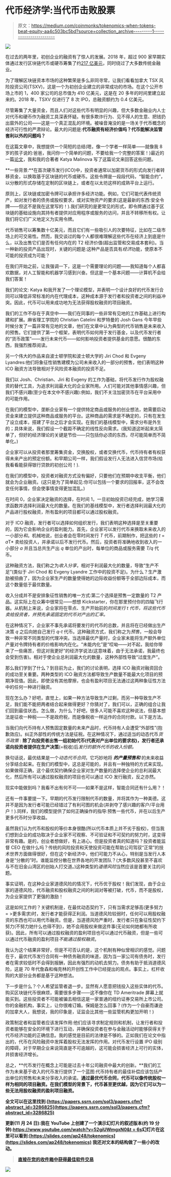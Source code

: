 # 代币经济学:当代币击败股票

> 原文：<https://medium.com/coinmonks/tokenomics-when-tokens-beat-equity-aa4c503bc5bd?source=collection_archive---------1----------------------->

![](img/8fe5b62835d03ae639d20aae7c3f735a.png)

在过去的两年里，初创企业的融资有了惊人的发展。2018 年，超过 900 家早期实体通过发行区块链代币或硬币筹集了约[217 亿美元](https://www.coinschedule.com/stats.html)，同时绕过了大多数传统金融业。

为了理解区块链资本市场的这种繁荣是多么非同寻常，让我们看看加拿大 TSX 风险投资公司(TSXV)，这是一个为初创企业建立的非常成功的市场。在这个公开市场上市的 1，400 家公司的总市值为 410 亿美元，这是在 20 多年的时间里建立起来的。2018 年，TSXV 仅进行了 8 次 IPO，总融资额约为 0.4 亿美元。

尽管筹集了大量资金，而且人们对这些代币有明显的兴趣，但大多数金融业内人士对代币和硬币作为融资工具深表怀疑。有很多欺诈行为、见不得人的生意、把钱扔出窗外的公司——这是一个真正混乱的环境。被噪音淹没的是一场关于代币概念的经济可行性的严肃辩论。最大的问题是:**代币融资有经济价值吗？代币能解决监管套利以外的问题吗？**

在这篇文章中，我想提供一个简短的总结(嗯，像一个学者一样简单——就像我 8 岁的孩子说的:爸爸，我问你一个简单的问题，不要给我一个完整的答案！)最近的一篇[论文](https://papers.ssrn.com/sol3/papers.cfm?abstract_id=3286825)，我和我的合著者 Katya Malinova 写了这篇论文来回答这些问题。

**一些背景:**在首次硬币发行(ICO)中，投资者通常以加密货币的形式向发行者转移资金，以换取基于区块链的代币或硬币。这些令牌是一段段代码，“智能合约”，以分散的形式存储在定制的区块链上，或者在以太坊这样的成熟平台上运行。

原则上，区块链或加密令牌可以承担许多经济功能。例如，它们可能代表传统资产，如对发行者的债务或股权要求，或对实物资产的要求(这是最新的东西:安全令牌——但这不是我在这里写的！).我们研究的是更常见的形式，即令牌通过基于区块链的基础设施向其持有者提供对应用程序或服务的访问，并且不转移所有权。让我们将它们广义地定义为实用令牌。

代币销售可以筹集数十亿美元，而且它们有一些吸引人的次要特征，比如在二级市场上的可交易性。然而，我交谈过的每个人都很难理解这些代币在经济上到底是什么，以及出售它们是否有任何内在的 T2 经济价值(超出监管和交易成本套利)。当一种新的投资产品出现时，关键的问题是:这种产品是否具有*经济*功能，使原本不可能的投资成为可能？

在我们开始之前，让我强调一下，这是一个需要理论的问题——我知道每个人都喜欢数据，对人工智能和机器学习感到兴奋。但这是一个基本问题——计算机不会给我们答案！

我们的论文: Katya 和我开发了一个理论模型，并表明一个设计良好的代币发行合同可以降低非常标准的内在代理成本，这种成本源于发行者和投资者之间的利益冲突。因此，代币可以用来成功地为无法获得股权融资的项目融资。

我们的工作不存在于真空中——我们在同事的一些非常有见地的工作基础上进行构建和扩展。麻省理工学院的 Christian Catelini 和罗特曼的 Josh Gans 今年早些时候分发了一篇非常有见地的文章，他们在文章中认为典型的代币销售是未来收入的预售。它们提供了第一个框架，表明代币如何用于发行基金，以及代币发行者的“货币政策”——发行未来代币——如何影响投资者提供基金的意愿。很酷的东西，我强烈推荐阅读。

另一个伟大的作品来自波士顿学院和波士顿大学的 Jiri Chod 和 Evgeny Lyandres:他们将象征性销售建模为公司未来收入的一部分的预售，他们表明这种 ICO 融资方法导致相对于风险资本融资的投资不足。

我们以 Josh、Christian、Jiri 和 Evgeny 的工作为基础，将代币发行作为股权融资的替代工具，为追求利润最大化的企业家所用。人们可能对其他事情感兴趣，但我们不感兴趣(至少在本文中不感兴趣):例如，我们不关注加密货币在平台采用中的可能作用。

在我们的模型中，垄断企业家有一个提供特定商品或服务的创业想法，她需要启动资金来建立提供这种商品或服务的平台。这种商品的需求是不确定的，只有在发生了设立成本，搭建了平台之后才会实现。在我们的基线模型中，需求分布是外生的；具体来说，我们假设一个截距不确定的线性反向需求。(我知道这听起来太简单了，但好的经济理论的关键是节俭——只包括你必须的东西，尽可能简单而不简单化。)

企业家可以从投资者那里筹集资金，交换股权，或者交换代币，代币持有者有权获得未来产出的预定份额。和早期公司一样，我们假设发行人无法进入信贷市场(给我看看能获得银行贷款的初创公司！).

在我们的模型中，投资者对融资方式没有偏好，只要他们在预期中收支平衡，他们就会为企业融资。(这只是为了简单起见:你可以包括一个要求的回报率，这不会改变任何事情，但会使事情变得更加混乱。)

在时间 0，企业家决定融资的选择，在时间 1，一旦初始投资已经完成，她学习需求函数并选择利润最大化的数量。在我们的基线模型中，发行者选择利润最大化的产品进行股权融资，所有盈利的项目都可以通过股权融资。

对于 ICO 融资，发行者可以选择如何组织发行，我们表明这种选择是至关重要的，因为它会影响企业的盈利能力。首先，企业家可以发行代币来换取未来收入的一小部分*和*。机械地说，创业者会在零时间发行 *T* 代币，前期制作，把这些的 *t* = *a*T* 卖给投资人，并承诺以后不发行代币。然后，投资者将准确地收到收入的一小部分 *a* 并且当总共生产出 *q* 单位的产出时，每单位的商品或服务需要 *T/q* 代币。

这种融资方法，我们称之为*收入分享*，相对于利润最大化的数量，导致“生产不足”(类似于 Jiri Chod 和 Evgeny Lyandre 工作中的投资不足)。为什么？生产激励被扭曲了，因为企业家生产的数量使得她的边际收益份额等于全部边际成本，而这个数量低于最优数量。

收入分成并不是安排象征性销售的唯一方式:第二个选择是预售一定数量的 T2 产品。这实际上在众筹中很常见——想想 Kickstarter，你在那里预付你的四轴飞行器。从机制上来说，企业家将在零点、生产开始前的*时间发行 *t* 代币，将这些代币卖给投资者，并预先承诺固定的代币对产出的汇率。*

在这种情况下，企业家不事先承诺将要发行的代币的总数，并且将在已经做出生产决策 *q* 之后向她自己发行 *q-t* 代币。这种融资方式，我们称之为*预售*，一般会导致一种非常不同类型的代理冲突。当选择最优产量时，企业家未能将生产额外单位产量对令牌持有者的价格影响内在化。“未能内化”是“哎呦——对不起，我给你带来了一些痛苦，但这对我更好”的经济学说法(这意味着，由于无法承诺，我最终也会受到伤害)。相对于使企业总利润最大化的数量，这种外部性导致“过度生产”。

那么我们学到了什么？到目前为止，我们的讨论表明，选择 ICO 融资对融资回合的成功至关重要。两种类型的 ICO 融资方法都导致生产数量不能最大化项目的预期净现值。因此，即使没有其他摩擦，也会有盈利项目无法通过这两种象征性方法中的任何一种进行融资。

现在怎么办？好吧，直觉上，如果一种方法导致生产过剩，而另一种导致生产不足，我们能不能把两者结合起来做得更好？你猜对了，我们可以，正确的组合让我们回到最佳状态。怎么做，为什么？好吧，很多人可能不喜欢这种说法，但基本想法是征收一种税——不是政府税，而是像税收一样运作的合同付款。以下是方法。

当我们向代币持有人预售固定数量的未来产品时，代币持有人会遭受“外部性”(抱歉效应)。纠正外部性的传统方法是征税。在这种情况下，通过适当的动态代币*货币政策* : **除了向投资者出售一组初始代币(代表对产出单位的要求权)，发行者还承诺向投资者提供在生产决策**(=税收)后*发行的额外代币的收入份额。*

换句话说，最优结果是一个*动态代币合同*，它巧妙地将 ***的产量预售和*** 的未来收益分享结合起来。在我们的模型中，这总是可能的，并且有一种独特的方式来实现。如果做得正确，这个最优契约确保企业家对生产数量的选择使企业的总利润最大化，然后所有可以通过股权融资的项目也可以通过 ICO 发行融资，反之亦然。

现实中能做到吗？我看不出有何不可——如果不是这样，智能合同还有什么用？！

还有一件事要提一下。早期的代币发行限制代币的数量，并将其作为一种美德。这并不是因为发行者可能已经错过了有利可图的机会(并剥夺了感兴趣的客户/平台用户！).同样，我们的模型提供了如何正确操作的指导:预售一些代币，并在以后生产更多代币时分享收益。

虽然我们认为代币和股权的等价本身很酷(所以代币本质上并不劣于股权)，但当我们想到企业的成功取决于企业家不可观察、不可验证和不可契约的努力时，这变得非常有趣。是的，创业者想做好，有上进心。但是投资者真的知道吗？投资者能监督 CEO 在做什么吗？传统的风险投资和天使投资可能在帮助公司驾驭“正常”的技术世界方面做得很好，但在这个新经济中，他们可能力不从心，特别是当发行人本身是“分散的”时。谁能监控分散在世界各地的开发团队？(大多数风投甚至不喜欢与不在旧金山湾区的创始人打交道。)这种类型的*道德风险*当然应该是首要关注的问题。

事实证明，在这种企业家道德风险的情况下，代币优于股权！我们发现，由于企业家的道德风险，代币融资和股权融资之间的利润对等被打破，代币，而不是股权，为企业家提供了更强的激励！

这是如何工作的？关键机制是，在最优动态契约下，只有当需求足够高(更多努力= >更多需求)时，发行者才能获得正利润。当道德风险较弱时，任何可以用股权融资的东西也可以用代币融资。但是，当道德风险严重时，发行者只在象征性契约下努力(不努力她什么也得不到)，她不会用股权来做这件事(无论如何她都有所收获)。因此，所有可以通过股权融资的盈利项目也可以通过代币融资，但是一些可以通过代币融资的盈利项目*不能通过股权融资*。

我认为这个结果非常好，但是不可否认的是，这个机制有种似曾相识的感觉。问题在于，最优代币发行合同有一种债务融资的味道，因为当一家公司有债务时，发行者在需求较低时不会得到报酬，因此有强烈的动机去努力。债务有助于抵消道德风险，这是 70 年代詹森和梅克林的开创性工作中已经提出的观点。事实上，杠杆收购的大部分业务都是基于这种想法。

下一步是什么？个人希望监管者退一步。显然有人愿意把钱投入这些实体的代币。购买区块链代币很麻烦，需要很多步骤——这不像你在 TD Ameritrade 屏幕上就能买到。这些投资者不可能被骗去相信这是一家普通的纽约证券交易所上市公司。你的金融机构，事实上，让你很难订婚。保姆是怎么回事？(作为一个自豪而谦逊的加拿大人，我想说，我的印象是，证监会比其他一些监管机构更加开明！)

政策制定者和监管者应该发挥作用:他们应该寻求制定规则和机制，让发行者和投资者能够在安全的环境下进行互动，并确保投资者在参与金融活动时能够获得关于代币经济功能的正确信息。我的感觉是目前的法律是不够的。正如我们在论文中指出的，代币在风险融资中发挥着股权无法发挥的作用。对代币发行设置 IPO 级别的障碍，对于早期企业来说简直是不可逾越的，这可能会损害经济上可行的实体，并损害经济增长。

总之，**代币发行在概念上可能是过去十年公司融资中最大的创新。**我们的工作为未来基于收入的代币发行提供了一个蓝图:代币持有者的最佳补偿应该包括产出单位的预售和未来分享收入的承诺。**通过最优代币合同，代币可以像传统股权一样为相同的项目融资。在我们模型的背景下，代币甚至更优越，因为它们可以为一些无法用股权融资的盈利项目融资。**

**全文可以在这里找到:[https://papers.ssrn.com/sol3/papers.cfm?abstract_id=3286825](https://papers.ssrn.com/sol3/papers.cfm?abstract_id=3286825)**

**更新(11 月 24 日):我在 YouTube 上创建了一个演示幻灯片的叙述版本(约 19 分钟):[https://www.youtube.com/watch?v=52giUWmgxN0&t = 6s](https://www.youtube.com/watch?v=52giUWmgxN0&t=6s)幻灯片在这里可以看到:[https://slides.com/ap248/tokenomics](https://slides.com/ap248/tokenomics)
我还对文本的结构做了一些小的改动。**

> **[直接在您的收件箱中获得最佳软件交易](https://coincodecap.com/?utm_source=coinmonks)**

**[![](img/7c0b3dfdcbfea594cc0ae7d4f9bf6fcb.png)](https://coincodecap.com/?utm_source=coinmonks)**
